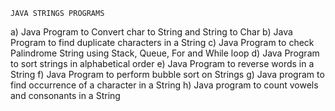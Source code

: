 	JAVA STRINGS PROGRAMS
a)	Java Program to Convert char to String and String to Char
b)	Java Program to find duplicate characters in a String
c)	Java Program to check Palindrome String using Stack, Queue, For and While loop
d)	Java Program to sort strings in alphabetical order
e)	Java Program to reverse words in a String
f)	Java Program to perform bubble sort on Strings
g)	Java program to find occurrence of a character in a String
h)	Java program to count vowels and consonants in a String

